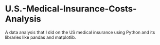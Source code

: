 # U.S.-Medical-Insurance-Costs-Analysis
A data analysis that I did on the US medical insurance using Python and its libraries like pandas and matplotlib. 
